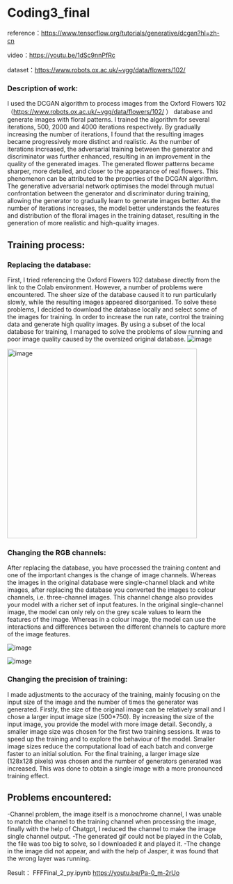 # Coding3_final
reference：https://www.tensorflow.org/tutorials/generative/dcgan?hl=zh-cn

video：https://youtu.be/1dSc9nnPfRc

dataset：https://www.robots.ox.ac.uk/~vgg/data/flowers/102/ 

### Description of work:
I used the DCGAN algorithm to process images from the Oxford Flowers 102 （https://www.robots.ox.ac.uk/~vgg/data/flowers/102/ ） database and generate images with floral patterns. I trained the algorithm for several iterations, 500, 2000 and 4000 iterations respectively.
By gradually increasing the number of iterations, I found that the resulting images became progressively more distinct and realistic. As the number of iterations increased, the adversarial training between the generator and discriminator was further enhanced, resulting in an improvement in the quality of the generated images. The generated flower patterns became sharper, more detailed, and closer to the appearance of real flowers.
This phenomenon can be attributed to the properties of the DCGAN algorithm. The generative adversarial network optimises the model through mutual confrontation between the generator and discriminator during training, allowing the generator to gradually learn to generate images better. As the number of iterations increases, the model better understands the features and distribution of the floral images in the training dataset, resulting in the generation of more realistic and high-quality images.

## Training process:
### Replacing the database:
First, I tried referencing the Oxford Flowers 102 database directly from the link to the Colab environment. However, a number of problems were encountered. The sheer size of the database caused it to run particularly slowly, while the resulting images appeared disorganised.
To solve these problems, I decided to download the database locally and select some of the images for training. In order to increase the run rate, control the training data and generate high quality images. By using a subset of the local database for training, I managed to solve the problems of slow running and poor image quality caused by the oversized original database. 
![image](https://github.com/IvyXiaoyede/Coding3_final/assets/119190967/ba40504d-dc93-4320-a203-708d49805473)

<img width="436" alt="image" src="https://github.com/IvyXiaoyede/Coding3_final/assets/119190967/d494c0a6-61c9-402f-9e65-49a2996065da">


### Changing the RGB channels:
After replacing the database, you have processed the training content and one of the important changes is the change of image channels. Whereas the images in the original database were single-channel black and white images, after replacing the database you converted the images to colour channels, i.e. three-channel images. This channel change also provides your model with a richer set of input features. In the original single-channel image, the model can only rely on the grey scale values to learn the features of the image. Whereas in a colour image, the model can use the interactions and differences between the different channels to capture more of the image features. 

![image](https://github.com/IvyXiaoyede/Coding3_final/assets/119190967/36adf6da-8ee2-4639-9de3-08cccb10d589)

![image](https://github.com/IvyXiaoyede/Coding3_final/assets/119190967/6cb93120-f60a-4dba-9387-013174dc336d)



### Changing the precision of training:
I made adjustments to the accuracy of the training, mainly focusing on the input size of the image and the number of times the generator was generated. Firstly, the size of the original image can be relatively small and I chose a larger input image size (500*750). By increasing the size of the input image, you provide the model with more image detail. Secondly, a smaller image size was chosen for the first two training sessions. It was to speed up the training and to explore the behaviour of the model. Smaller image sizes reduce the computational load of each batch and converge faster to an initial solution. For the final training, a larger image size (128x128 pixels) was chosen and the number of generators generated was increased. This was done to obtain a single image with a more pronounced training effect.


## Problems encountered:
-Channel problem, the image itself is a monochrome channel, I was unable to match the channel to the training channel when processing the image, finally with the help of Chatgpt, I reduced the channel to make the image single channel output.
-The generated gif could not be played in the Colab, the file was too big to solve, so I downloaded it and played it.
-The change in the image did not appear, and with the help of Jasper, it was found that the wrong layer was running.

Result：
FFFFinal_2_py.ipynb
https://youtu.be/Pa-0_m-2rUo
